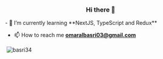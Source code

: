 <h3 align="center">Hi there 👋</h3>
- 🌱 I’m currently learning **NextJS, TypeScript and Redux**

- 📫 How to reach me **omaralbasri03@gmail.com**

<p align="left">
</p>

<p>&nbsp;<img align="center" src="https://github-readme-stats.vercel.app/api?username=basri34&show_icons=true&locale=en" alt="basri34" /></p>
